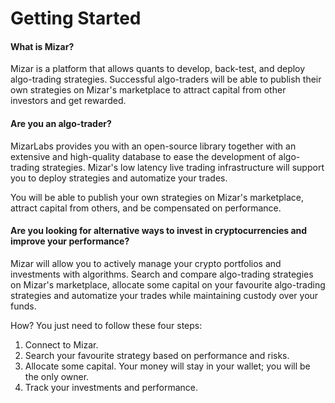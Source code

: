 # Getting Started

#### What is Mizar?

Mizar is a platform that allows quants to develop, back-test, and deploy algo-trading strategies. Successful algo-traders will be able to publish their own strategies on Mizar's marketplace to attract capital from other investors and get rewarded.

#### Are you an algo-trader?

MizarLabs provides you with an open-source library together with an extensive and high-quality database to ease the development of algo-trading strategies. Mizar's low latency live trading infrastructure will support you to deploy strategies and automatize your trades. 

You will be able to publish your own strategies on Mizar's marketplace, attract capital from others, and be compensated on performance.

#### Are you looking for alternative ways to invest in cryptocurrencies and improve your performance? 

Mizar will allow you to actively manage your crypto portfolios and investments with algorithms.  Search and compare algo-trading strategies on Mizar's marketplace, allocate some capital on your favourite algo-trading strategies and automatize your trades while maintaining custody over your funds. 

How? You just need to follow these four steps:

1.  Connect to Mizar.
2. Search your favourite strategy based on performance and risks.
3. Allocate some capital. Your money will stay in your wallet; you will be the only owner.
4. Track your investments and performance.

